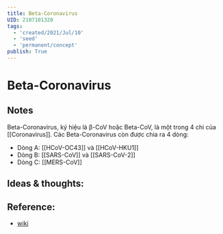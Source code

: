 ```yaml
---
title: Beta-Coronavirus
UID: 2107101320
tags:
  - 'created/2021/Jul/10'
  - 'seed'
  - 'permanent/concept'
publish: True
---
```

# Beta-Coronavirus

## Notes
Beta-Coronavirus, ký hiệu là β-CoV hoặc Beta-CoV, là một trong 4 chi của [[Coronavirus]]. 
Các Beta-Coronavirus còn được chia ra 4 dòng:

- Dòng A: [[HCoV-OC43]] và [[HCoV-HKU1]]
- Dòng B: [[SARS-CoV]] và [[SARS-CoV-2]]
- Dòng C: [[MERS-CoV]]

## Ideas & thoughts:

## Reference:
- [wiki](https://vi.wikipedia.org/wiki/Betacoronavirus)
